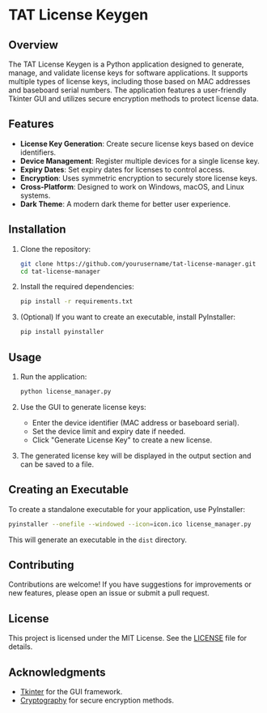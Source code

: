 # TAT License Keygen

## Overview

The TAT License Keygen is a Python application designed to generate, manage, and validate license keys for software applications. It supports multiple types of license keys, including those based on MAC addresses and baseboard serial numbers. The application features a user-friendly Tkinter GUI and utilizes secure encryption methods to protect license data.

## Features

- **License Key Generation**: Create secure license keys based on device identifiers.
- **Device Management**: Register multiple devices for a single license key.
- **Expiry Dates**: Set expiry dates for licenses to control access.
- **Encryption**: Uses symmetric encryption to securely store license keys.
- **Cross-Platform**: Designed to work on Windows, macOS, and Linux systems.
- **Dark Theme**: A modern dark theme for better user experience.

## Installation

1. Clone the repository:
   ```bash
   git clone https://github.com/yourusername/tat-license-manager.git
   cd tat-license-manager
   ```

2. Install the required dependencies:
   ```bash
   pip install -r requirements.txt
   ```

3. (Optional) If you want to create an executable, install PyInstaller:
   ```bash
   pip install pyinstaller
   ```

## Usage

1. Run the application:
   ```bash
   python license_manager.py
   ```

2. Use the GUI to generate license keys:
   - Enter the device identifier (MAC address or baseboard serial).
   - Set the device limit and expiry date if needed.
   - Click "Generate License Key" to create a new license.

3. The generated license key will be displayed in the output section and can be saved to a file.

## Creating an Executable

To create a standalone executable for your application, use PyInstaller:

```bash
pyinstaller --onefile --windowed --icon=icon.ico license_manager.py
```

This will generate an executable in the `dist` directory.

## Contributing

Contributions are welcome! If you have suggestions for improvements or new features, please open an issue or submit a pull request.

## License

This project is licensed under the MIT License. See the [LICENSE](LICENSE) file for details.

## Acknowledgments

- [Tkinter](https://docs.python.org/3/library/tkinter.html) for the GUI framework.
- [Cryptography](https://cryptography.io/en/latest/) for secure encryption methods.